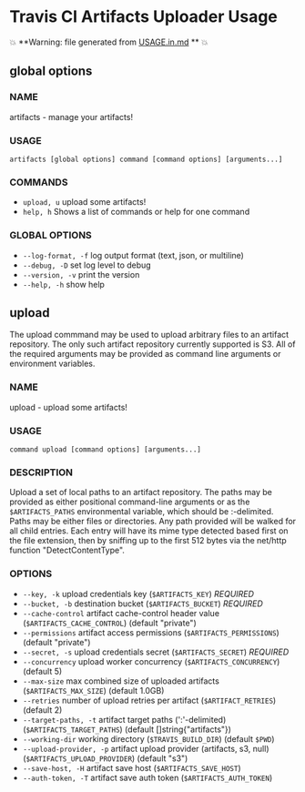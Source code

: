 Travis CI Artifacts Uploader Usage
==================================

:boom: **Warning: file generated from [USAGE.in.md](./USAGE.in.md) ** :boom:
<!-- 2014-06-03 14:38:09 UTC -->


## global options


### NAME
artifacts - manage your artifacts!

### USAGE
`artifacts [global options] command [command options] [arguments...]`

### COMMANDS
* `upload, u`  upload some artifacts!
* `help, h`  Shows a list of commands or help for one command

### GLOBAL OPTIONS
* `--log-format, -f`     log output format (text, json, or multiline)
* `--debug, -D`        set log level to debug
* `--version, -v`    print the version
* `--help, -h`        show help

## upload

The upload commmand may be used to upload arbitrary files to an artifact
repository.  The only such artifact repository currently supported is
S3.  All of the required arguments may be provided as command line
arguments or environment variables.


### NAME
upload - upload some artifacts!

### USAGE
`command upload [command options] [arguments...]`

### DESCRIPTION
Upload a set of local paths to an artifact repository.  The paths may be
provided as either positional command-line arguments or as the `$ARTIFACTS_PATHS`
environmental variable, which should be :-delimited.
Paths may be either files or directories.  Any path provided will be walked for
all child entries.  Each entry will have its mime type detected based first on
the file extension, then by sniffing up to the first 512 bytes via the net/http
function "DetectContentType".

### OPTIONS
* `--key, -k`             upload credentials key (`$ARTIFACTS_KEY`) *REQUIRED*
* `--bucket, -b`         destination bucket (`$ARTIFACTS_BUCKET`) *REQUIRED*
* `--cache-control`         artifact cache-control header value (`$ARTIFACTS_CACHE_CONTROL`) (default "private")
* `--permissions`         artifact access permissions (`$ARTIFACTS_PERMISSIONS`) (default "private")
* `--secret, -s`         upload credentials secret (`$ARTIFACTS_SECRET`) *REQUIRED*
* `--concurrency`         upload worker concurrency (`$ARTIFACTS_CONCURRENCY`) (default 5)
* `--max-size`             max combined size of uploaded artifacts (`$ARTIFACTS_MAX_SIZE`) (default 1.0GB)
* `--retries`             number of upload retries per artifact (`$ARTIFACT_RETRIES`) (default 2)
* `--target-paths, -t`         artifact target paths (':'-delimited) (`$ARTIFACTS_TARGET_PATHS`) (default []string{"artifacts"})
* `--working-dir`         working directory (`$TRAVIS_BUILD_DIR`) (default `$PWD`)
* `--upload-provider, -p`     artifact upload provider (artifacts, s3, null) (`$ARTIFACTS_UPLOAD_PROVIDER`) (default "s3")
* `--save-host, -H`         artifact save host (`$ARTIFACTS_SAVE_HOST`)
* `--auth-token, -T`         artifact save auth token (`$ARTIFACTS_AUTH_TOKEN`)
